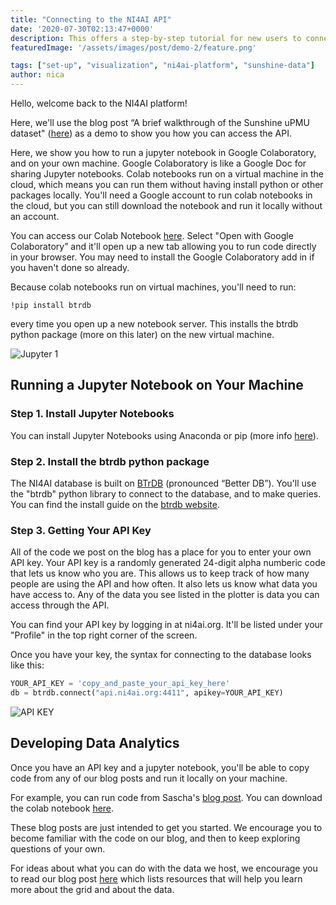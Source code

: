 ```yaml
---
title: "Connecting to the NI4AI API"
date: '2020-07-30T02:13:47+0000'
description: This offers a step-by-step tutorial for new users to connect to our API using Python
featuredImage: '/assets/images/post/demo-2/feature.png'

tags: ["set-up", "visualization", "ni4ai-platform", "sunshine-data"]
author: nica
---
```


Hello, welcome back to the NI4AI platform!


Here, we'll use the blog post “A brief walkthrough of the Sunshine uPMU dataset" ([here](https://blog.ni4ai.org/post/2020-03-30-sunshine-data/)) as a demo to show you how you can access the API. 

Here, we show you how to run a jupyter notebook in Google Colaboratory, and on your own machine.
Google Colaboratory is like a Google Doc for sharing Jupyter notebooks. 
Colab notebooks run on a virtual machine in the cloud, which means you can run them without having install python or other packages locally. 
You'll need a Google account to run colab notebooks in the cloud, but you can still download the notebook and run it locally without an account.

You can access our Colab Notebook [here](https://drive.google.com/file/d/1DAecP25WQKm9K2LDZgu-s1x8ZKKcPloU/view?usp=sharing). Select "Open with Google Colaboratory” and it'll open up a new tab allowing you to run code directly in your browser. You may need to install the Google Colaboratory add in if you haven't done so already.

Because colab notebooks run on virtual machines, you'll need to run: 

`!pip install btrdb` 

every time you open up a new notebook server. This installs the btrdb python package (more on this later) on the new virtual machine.

![Jupyter 1](/assets/images/post/demo-2/jupyter1.gif)

## Running a Jupyter Notebook on Your Machine
### Step 1. Install Jupyter Notebooks
You can install Jupyter Notebooks using Anaconda or pip (more info [here](https://jupyter.readthedocs.io/en/latest/install.html)).

### Step 2. Install the btrdb python package 
The NI4AI database is built on [BTrDB](https://blog.ni4ai.org/post/2019-12-12-btrdb-explained/) (pronounced “Better DB”). 
You'll use the "btrdb" python library to connect to the database, and to make queries. You can find the install guide on the [btrdb website](https://btrdb.readthedocs.io/en/latest/installing.html).

### Step 3. Getting Your API Key
All of the code we post on the blog has a place for you to enter your own API key. 
Your API key is a randomly generated 24-digit alpha numberic code that lets us know who you are.
This allows us to keep track of how many people are using the API and how often.
It also lets us know what data you have access to.
Any of the data you see listed in the plotter is data you can access through the API.

You can find your API key by logging in at ni4ai.org. 
It'll be listed under your "Profile" in the top right corner of the screen.

Once you have your key, the syntax for connecting to the database looks like this:

```python 
YOUR_API_KEY = 'copy_and_paste_your_api_key_here'
db = btrdb.connect("api.ni4ai.org:4411", apikey=YOUR_API_KEY)
```


![API KEY](/assets/images/post/demo-2/apikey.png)


## Developing Data Analytics
Once you have an API key and a jupyter notebook, you'll be able to copy code from any of our blog posts and run it locally on your machine.

For example, you can run code from Sascha's [blog post](https://blog.ni4ai.org/post/2020-03-30-sunshine-data/).
You can download the colab notebook [here](https://drive.google.com/file/d/1DAecP25WQKm9K2LDZgu-s1x8ZKKcPloU/view?usp=sharing). 

These blog posts are just intended to get you started. 
We encourage you to become familiar with the code on our blog, and then to keep exploring questions of your own.

For ideas about what you can do with the data we host, we encourage you to read our blog post [here](https://blog.ni4ai.org/post/2020-07-31-expertise-for-expert/) which lists resources that will help you learn more about the grid and about the data.